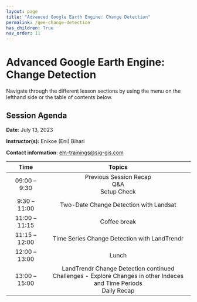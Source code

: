 ```yaml
---
layout: page
title: "Advanced Google Earth Engine: Change Detection"
permalink: /gee-change-detection
has_children: True
nav_order: 11
---
```


# Advanced Google Earth Engine: Change Detection
Navigate through the different lesson sections by using the menu on the lefthand side or the table of contents below.

## Session Agenda
**Date**: July 13, 2023

**Instructor(s):** Enikoe (Eni) Bihari

**Contact information**: [em-trainings@sig-gis.com](em-trainings@sig-gis.com)

|Time           |  Topics       |
|:-------------:|:-------------:|
| 09:00 – 9:30  | Previous Session Recap <br> Q&A <br> Setup Check |
| 9:30 – 11:00  | Two-Date Change Detection with Landsat |
| 11:00 – 11:15 | Coffee break |
| 11:15 – 12:00 | Time Series Change Detection with LandTrendr |
| 12:00 – 13:00 | Lunch |
| 13:00 –15:00  | LandTrendr Change Detection continued <br> Challenges - Explore Changes in other Indeces and Time Periods <br> Daily Recap |